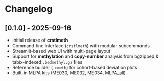 # Changelog

## [0.1.0] - 2025-09-16
- Initial release of **crstlmeth**  
- Command-line interface (`crstlmeth`) with modular subcommands  
- Streamlit-based web UI with multi-page layout  
- Support for **methylation** and **copy-number** analysis from bgzipped & tabix-indexed `.bedmethyl.gz` files  
- Reference builder (`.cmeth`) for cohort-based deviation plots  
- Built-in MLPA kits (ME030, ME032, ME034, MLPA_all)  
